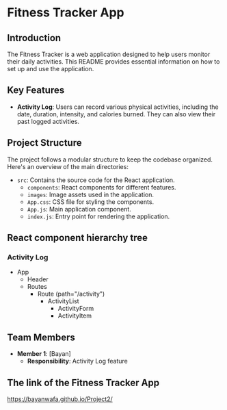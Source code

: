 # Fitness Tracker App

## Introduction

The Fitness Tracker is a web application designed to help users monitor their daily activities. This README provides essential information on how to set up and use the application.

## Key Features

- **Activity Log**: Users can record various physical activities, including the date, duration, intensity, and calories burned. They can also view their past logged activities.

## Project Structure

The project follows a modular structure to keep the codebase organized. Here's an overview of the main directories:

- `src`: Contains the source code for the React application.
  - `components`: React components for different features.
  - `images`: Image assets used in the application.
  - `App.css`: CSS file for styling the components.
  - `App.js`: Main application component.
  - `index.js`: Entry point for rendering the application.

## React component hierarchy tree 
### Activity Log
- App
  - Header
  - Routes
    - Route (path="/activity")
      - ActivityList
        - ActivityForm
        - ActivityItem

## Team Members

- **Member 1**: [Bayan]
  - **Responsibility**: Activity Log feature


## The link of the Fitness Tracker App

https://bayanwafa.github.io/Project2/